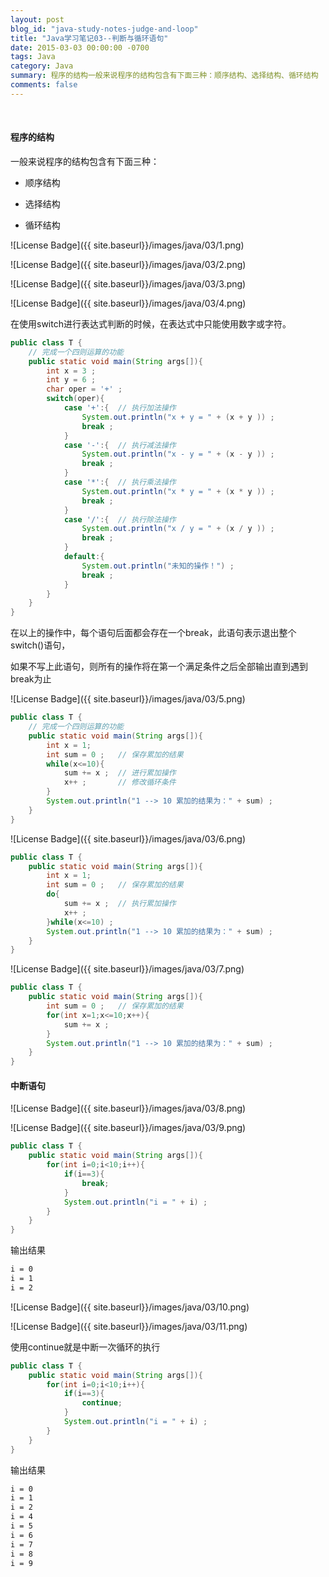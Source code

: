 ```yaml
---
layout: post
blog_id: "java-study-notes-judge-and-loop"
title: "Java学习笔记03--判断与循环语句"
date: 2015-03-03 00:00:00 -0700
tags: Java
category: Java
summary: 程序的结构一般来说程序的结构包含有下面三种：顺序结构、选择结构、循环结构
comments: false
---
```

<br>

#### 程序的结构

一般来说程序的结构包含有下面三种：

+ 顺序结构

+ 选择结构

+ 循环结构

![License Badge]({{ site.baseurl}}/images/java/03/1.png)

![License Badge]({{ site.baseurl}}/images/java/03/2.png)

![License Badge]({{ site.baseurl}}/images/java/03/3.png)

![License Badge]({{ site.baseurl}}/images/java/03/4.png)

在使用switch进行表达式判断的时候，在表达式中只能使用数字或字符。

```java
public class T {  
    // 完成一个四则运算的功能  
    public static void main(String args[]){  
        int x = 3 ;  
        int y = 6 ;  
        char oper = '+' ;  
        switch(oper){  
            case '+':{  // 执行加法操作  
                System.out.println("x + y = " + (x + y )) ;  
                break ;  
            }  
            case '-':{  // 执行减法操作  
                System.out.println("x - y = " + (x - y )) ;  
                break ;  
            }  
            case '*':{  // 执行乘法操作  
                System.out.println("x * y = " + (x * y )) ;  
                break ;  
            }  
            case '/':{  // 执行除法操作  
                System.out.println("x / y = " + (x / y )) ;  
                break ;  
            }  
            default:{  
                System.out.println("未知的操作！") ;  
                break ;  
            }  
        }  
    }  
}
```

在以上的操作中，每个语句后面都会存在一个break，此语句表示退出整个switch()语句，

如果不写上此语句，则所有的操作将在第一个满足条件之后全部输出直到遇到break为止

![License Badge]({{ site.baseurl}}/images/java/03/5.png)

```java
public class T {  
    // 完成一个四则运算的功能  
    public static void main(String args[]){  
        int x = 1;   
        int sum = 0 ;   // 保存累加的结果  
        while(x<=10){  
            sum += x ;  // 进行累加操作  
            x++ ;       // 修改循环条件  
        }  
        System.out.println("1 --> 10 累加的结果为：" + sum) ;  
    }  
}
```

![License Badge]({{ site.baseurl}}/images/java/03/6.png)

```java
public class T {  
    public static void main(String args[]){  
        int x = 1;   
        int sum = 0 ;   // 保存累加的结果  
        do{  
            sum += x ;  // 执行累加操作  
            x++ ;  
        }while(x<=10) ;  
        System.out.println("1 --> 10 累加的结果为：" + sum) ;  
    }  
}
```

![License Badge]({{ site.baseurl}}/images/java/03/7.png)

```java
public class T {  
    public static void main(String args[]){  
        int sum = 0 ;   // 保存累加的结果  
        for(int x=1;x<=10;x++){  
            sum += x ;  
        }  
        System.out.println("1 --> 10 累加的结果为：" + sum) ;  
    }  
}
```

#### 中断语句

![License Badge]({{ site.baseurl}}/images/java/03/8.png)

![License Badge]({{ site.baseurl}}/images/java/03/9.png)

```java
public class T {  
    public static void main(String args[]){  
        for(int i=0;i<10;i++){  
            if(i==3){  
                break;  
            }  
            System.out.println("i = " + i) ;  
        }  
    }  
}
```

输出结果

```diff
i = 0  
i = 1  
i = 2 
```

![License Badge]({{ site.baseurl}}/images/java/03/10.png)

![License Badge]({{ site.baseurl}}/images/java/03/11.png)

使用continue就是中断一次循环的执行

```java
public class T {  
    public static void main(String args[]){  
        for(int i=0;i<10;i++){  
            if(i==3){  
                continue;  
            }  
            System.out.println("i = " + i) ;  
        }  
    }  
}
```

输出结果

```diff
i = 0  
i = 1  
i = 2  
i = 4  
i = 5  
i = 6  
i = 7  
i = 8  
i = 9
```

<br>
